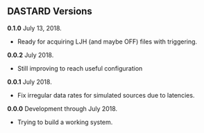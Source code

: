 ## DASTARD Versions

**0.1.0** July 13, 2018.
* Ready for acquiring LJH (and maybe OFF) files with triggering.

**0.0.2** July 2018.
* Still improving to reach useful configuration

**0.0.1** July 2018.
* Fix irregular data rates for simulated sources due to latencies.


**0.0.0** Development through July 2018.  
* Trying to build a working system.
